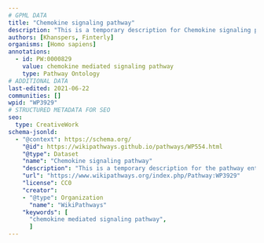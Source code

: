 ```yaml
---
# GPML DATA
title: "Chemokine signaling pathway"
description: "This is a temporary description for Chemokine signaling pathway"
authors: [Khanspers, Finterly]
organisms: [Homo sapiens]
annotations:
  - id: PW:0000829
    value: chemokine mediated signaling pathway
    type: Pathway Ontology
# ADDITIONAL DATA
last-edited: 2021-06-22
communities: []
wpid: "WP3929"
# STRUCTURED METADATA FOR SEO
seo:
  type: CreativeWork
schema-jsonld:
  - "@context": https://schema.org/
    "@id": https://wikipathways.github.io/pathways/WP554.html
    "@type": Dataset
    "name": "Chemokine signaling pathway"
    "description": "This is a temporary description for the pathway entitled: Chemokine signaling pathway"
    "url": "https://www.wikipathways.org/index.php/Pathway:WP3929"
    "license": CC0
    "creator":
    - "@type": Organization
      "name": "WikiPathways"
    "keywords": [
      "chemokine mediated signaling pathway",
      ]
---
```

